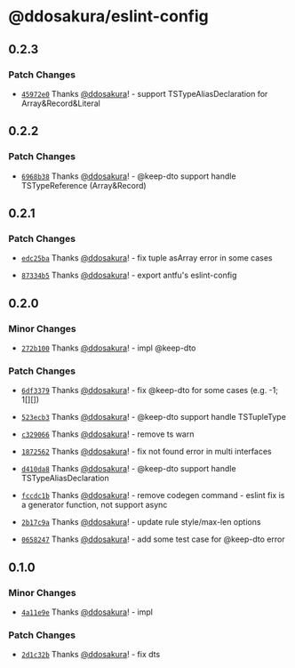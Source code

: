 # @ddosakura/eslint-config

## 0.2.3

### Patch Changes

- [`45972e0`](https://github.com/ddosakura/eslint-config/commit/45972e056d4084448d4d6356ae1a6925d1012d9f) Thanks [@ddosakura](https://github.com/ddosakura)! - support TSTypeAliasDeclaration for Array&Record&Literal

## 0.2.2

### Patch Changes

- [`6968b38`](https://github.com/ddosakura/eslint-config/commit/6968b38288d36dd43b504e2aed570f94eb97457a) Thanks [@ddosakura](https://github.com/ddosakura)! - @keep-dto support handle TSTypeReference (Array&Record)

## 0.2.1

### Patch Changes

- [`edc25ba`](https://github.com/ddosakura/eslint-config/commit/edc25ba5cb69317bd342956459632aa3270e9c64) Thanks [@ddosakura](https://github.com/ddosakura)! - fix tuple asArray error in some cases

- [`87334b5`](https://github.com/ddosakura/eslint-config/commit/87334b5a249fcf755036f203d467dcf5ce24a39a) Thanks [@ddosakura](https://github.com/ddosakura)! - export antfu's eslint-config

## 0.2.0

### Minor Changes

- [`272b100`](https://github.com/ddosakura/eslint-config/commit/272b1006c7e19318dc4744777d1d7480aa759767) Thanks [@ddosakura](https://github.com/ddosakura)! - impl @keep-dto

### Patch Changes

- [`6df3379`](https://github.com/ddosakura/eslint-config/commit/6df3379dafe014684a6e23d716a3f487b0952b7c) Thanks [@ddosakura](https://github.com/ddosakura)! - fix @keep-dto for some cases (e.g. -1; 1[][])

- [`523ecb3`](https://github.com/ddosakura/eslint-config/commit/523ecb3c1b881909f05c7157f89ec7a6e477b260) Thanks [@ddosakura](https://github.com/ddosakura)! - @keep-dto support handle TSTupleType

- [`c329066`](https://github.com/ddosakura/eslint-config/commit/c3290660955c0e5f63bf92df9d116be3c4bcf6d0) Thanks [@ddosakura](https://github.com/ddosakura)! - remove ts warn

- [`1872562`](https://github.com/ddosakura/eslint-config/commit/1872562294f11fab5e8e542a79d71c1b70bd8acf) Thanks [@ddosakura](https://github.com/ddosakura)! - fix not found error in multi interfaces

- [`d410da8`](https://github.com/ddosakura/eslint-config/commit/d410da8fc1cd7a60e0e0f6c8fc42e245b71a3dac) Thanks [@ddosakura](https://github.com/ddosakura)! - @keep-dto support handle TSTypeAliasDeclaration

- [`fccdc1b`](https://github.com/ddosakura/eslint-config/commit/fccdc1ba4c121a752f33bccb1a2b9cee4cf22ec4) Thanks [@ddosakura](https://github.com/ddosakura)! - remove codegen command - eslint fix is a generator function, not support async

- [`2b17c9a`](https://github.com/ddosakura/eslint-config/commit/2b17c9a1ede03b1265f188c0ead72558e5a0d78d) Thanks [@ddosakura](https://github.com/ddosakura)! - update rule style/max-len options

- [`0658247`](https://github.com/ddosakura/eslint-config/commit/0658247dda3b5183e74dffdff47af4ddca4e242e) Thanks [@ddosakura](https://github.com/ddosakura)! - add some test case for @keep-dto error

## 0.1.0

### Minor Changes

- [`4a11e9e`](https://github.com/ddosakura/eslint-config/commit/4a11e9e542fc5508032d2a4c0e764f0ea659e24c) Thanks [@ddosakura](https://github.com/ddosakura)! - impl

### Patch Changes

- [`2d1c32b`](https://github.com/ddosakura/eslint-config/commit/2d1c32bbbe3098c5baf100378c4ef3967b186854) Thanks [@ddosakura](https://github.com/ddosakura)! - fix dts
